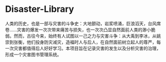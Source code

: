 # Disaster-Library
人类的历史，也是一部与灾害的斗争史：大地颤动，岩浆喷涌，巨浪滔天，台风席卷……灾害的爆发一次次带来痛苦与损失，也一次次凸显自然面前人类的渺小脆弱。然而，古往今来，始终有人试图以一己之力与灾害斗争：从大禹到李冰，从姚崇到张衡，他们投身防灾减灾，造福时人与后人，在自然面前树立起人的尊严，每一次灾害都值得后人好好学习。本项目旨在记录灾害的发生以及分析灾害的治理，形成一个灾害图书管理系统。
